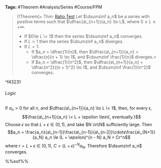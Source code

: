 ---
---

**Tags:** #Theorem #Analysis/Series #Course/FPM

 > 
 > \[!Theorem\]+ Thm: [Ratio Test](Ratio%20Test.md)
 > Let $\dsumzinf a_n$ be a series with positive terms such that $\dfrac{a\_{n+1}}{a_n} \to L$, where $0\le L \le +\infty$.
 > 
 > * If $0\le L \< 1$ then the series $\dsumzinf a_n$ converges.
 > * If $L > 1$ then the series $\dsumzinf a_n$ diverges.
 > * If $L = 1$:
 >   * If $a_n = \dfrac{1}{n}$, then $\dfrac{a\_{n+1}}{a_n} = \dfrac{n}{n + 1} \to 1$, and $\dsumzinf \frac{1}{n}$ diverges.>
 >   * If $a_n = \dfrac{1}{n^2}$, then $\dfrac{a\_{n+1}}{a_n} = \dfrac{n^2}{(n + 1)^2} \to 1$, and $\dsumzinf \frac{1}{n^2}$ converges.

^f43231

###### Logic

If $a_n > 0$ for all n, and $\dfrac{a\_{n+1}}{a_n} \to L \< 1$, then, for every $\epsilon$,
$$\frac{a\_{n+1}}{a_n} \< L + \epsilon \text{, eventually.}$$
Choose $\epsilon$ so that $L + \epsilon \in (0, 1)$, and take $N \in\N$ sufficiently large. Then
$$a_n = \frac{a_n}{a\_{n-1}}\frac{a\_{n-1}}{a\_{n-2}}\cdots\frac{a\_{N+1}}{a_N} a_n \le (L + \epsilon)^{n - N} a_N = Cr^n$$
where $r = L + \epsilon\in(0,1)$, $C = (L + \epsilon)^{-N}a_N$. Therefore $\dsumzinf a_n$ converges.

%%eof%%